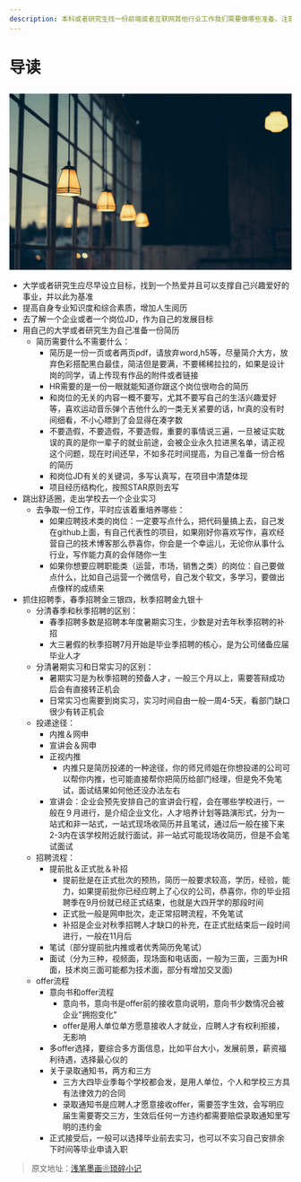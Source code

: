 ```yaml
---
description: 本科或者研究生找一份前端或者互联网其他行业工作我们需要做哪些准备，注意哪些问题
---
```


# 导读

## 

![banner](.gitbook/assets/tag.jpg)

* 大学或者研究生应尽早设立目标，找到一个热爱并且可以支撑自己兴趣爱好的事业，并以此为基准
* 提高自身专业知识度和综合素质，增加人生阅历
* 去了解一个企业或者一个岗位JD，作为自己的发展目标
* 用自己的大学或者研究生为自己准备一份简历
  * 简历需要什么不需要什么：
    * 简历是一份一页或者两页pdf，请放弃word,h5等，尽量简介大方，放弃色彩搭配黑白最佳，简洁但是要满，不要稀稀拉拉的，如果是设计岗的同学，请上传现有作品的附件或者链接
    * HR需要的是一份一眼就能知道你跟这个岗位很吻合的简历
    * 和岗位的无关的内容一概不要写，尤其不要写自己的生活兴趣爱好等，喜欢运动音乐弹个吉他什么的一类无关紧要的话，hr真的没有时间细看，不小心瞟到了会显得在凑字数
    * 不要造假，不要造假，不要造假，重要的事情说三遍，一旦被证实耽误的真的是你一辈子的就业前途，会被企业永久拉进黑名单，请正视这个问题，现在时间还早，不如多花时间提高，为自己准备一份合格的简历
    * 和岗位JD有关的关键词，多写认真写，在项目中清楚体现
    * 项目经历结构化，按照STAR原则去写
* 跳出舒适圈，走出学校去一个企业实习
  * 去争取一份工作，平时应该着重培养哪些：
    * 如果应聘技术类的岗位：一定要写点什么，把代码量搞上去，自己发在github上面，有自己代表性的项目，如果刚好你喜欢写作，喜欢经营自己的技术博客那么恭喜你，你会是一个幸运儿，无论你从事什么行业，写作能力真的会伴随你一生
    * 如果你想要应聘职能类（运营，市场，销售之类）的岗位：自己要做点什么，比如自己运营一个微信号，自己发个软文，多学习，要做出点像样的成绩来
* 抓住招聘季，春季招聘金三银四，秋季招聘金九银十
  * 分清春季和秋季招聘的区别：
    * 春季招聘多数是招聘本年度暑期实习生，少数是对去年秋季招聘的补招
    * 大三暑假的秋季招聘7月开始是毕业季招聘的核心，是为公司储备应届毕业人才
  * 分清暑期实习和日常实习的区别：
    * 暑期实习是为秋季招聘的预备人才，一般三个月以上，需要答辩成功后会有直接转正机会
    * 日常实习也需要到岗实习，实习时间自由一般一周4-5天，看部门缺口很少有转正机会
  * 投递途径：
    * 内推＆网申
    * 宣讲会＆网申
    * 正视内推
      * 内推只是简历投递的一种途径，你的师兄师姐在你想投递的公司可以帮你内推，也可能直接帮你把简历给部门经理，但是免不免笔试，面试结果如何他还没办法左右
    * 宣讲会：企业会预先安排自己的宣讲会行程，会在哪些学校进行，一般在９月进行，是介绍企业文化，人才培养计划等路演形式，分为一站式和非一站式，一站式现场收简历并且笔试，通过后一般在接下来2-3内在该学校附近就行面试，非一站式可能现场收简历，但是不会笔试面试
  * 招聘流程：
    * 提前批＆正式批＆补招
      * 提前批是在正式批次的预热，简历一般要求较高，学历，经验，能力，如果提前批你已经应聘上了心仪的公司，恭喜你，你的毕业招聘季在9月份就已经正式结束，也就是大四开学的那段时间
      * 正式批一般是网申批次，走正常招聘流程，不免笔试
      * 补招是企业对秋季招聘人才缺口的补充，在正式批结束后一段时间进行，一般在11月后
    * 笔试（部分提前批内推或者优秀简历免笔试）
    * 面试（分为三种，视频面，现场面和电话面，一般为三面，三面为HR面，技术岗三面可能都为技术面，部分有增加交叉面\)
  * offer流程
    * 意向书和offer流程
      * 意向书，意向书是offer前的接收意向说明，意向书少数情况会被企业"拥抱变化"
      * offer是用人单位单方愿意接收人才就业，应聘人才有权利拒接，无影响
    * 多offer选择，要综合多方面信息，比如平台大小，发展前景，薪资福利待遇，选择最心仪的
    * 关于录取通知书，两方和三方
      * 三方大四毕业季每个学校都会发，是用人单位，个人和学校三方具有法律效力的合同
      * 录取通知书是应聘人才愿意接收offer，需要签字生效，会写明应届生需要寄交三方，生效后任何一方违约都需要赔偿录取通知里写明的违约金
    * 正式接受后，一般可以选择毕业前去实习，也可以不实习自己安排余下时间等毕业申请入职

> 原文地址：[浅笔墨画❀琐碎小记](https://www.chenqaq.com/2019/11/22/life-speech20191124/)

